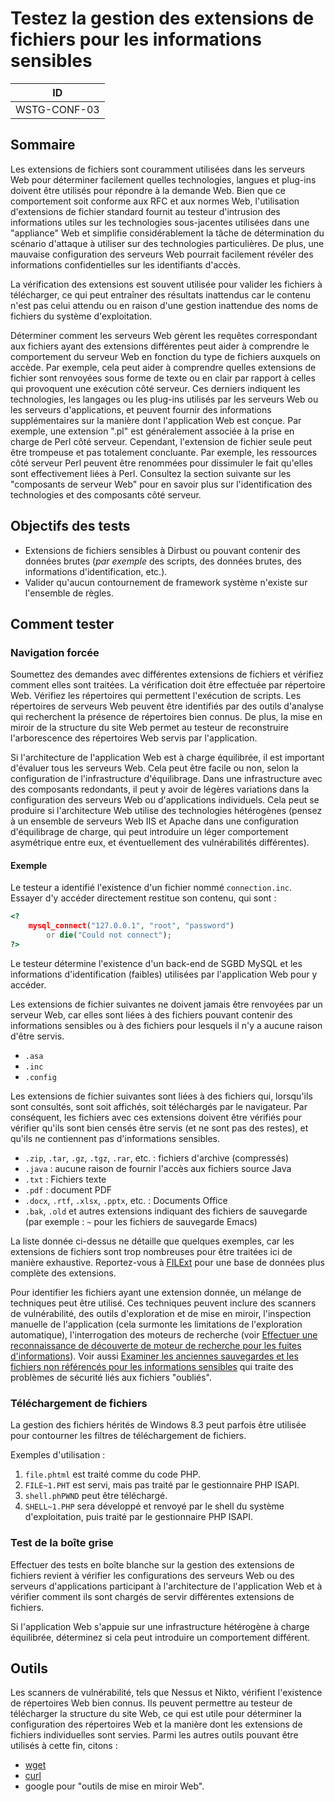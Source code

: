 # Testez la gestion des extensions de fichiers pour les informations sensibles

|ID          |
|------------|
|WSTG-CONF-03|

## Sommaire

Les extensions de fichiers sont couramment utilisées dans les serveurs Web pour déterminer facilement quelles technologies, langues et plug-ins doivent être utilisés pour répondre à la demande Web. Bien que ce comportement soit conforme aux RFC et aux normes Web, l'utilisation d'extensions de fichier standard fournit au testeur d'intrusion des informations utiles sur les technologies sous-jacentes utilisées dans une "appliance" Web et simplifie considérablement la tâche de détermination du scénario d'attaque à utiliser sur des technologies particulières. De plus, une mauvaise configuration des serveurs Web pourrait facilement révéler des informations confidentielles sur les identifiants d'accès.

La vérification des extensions est souvent utilisée pour valider les fichiers à télécharger, ce qui peut entraîner des résultats inattendus car le contenu n'est pas celui attendu ou en raison d'une gestion inattendue des noms de fichiers du système d'exploitation.

Déterminer comment les serveurs Web gèrent les requêtes correspondant aux fichiers ayant des extensions différentes peut aider à comprendre le comportement du serveur Web en fonction du type de fichiers auxquels on accède. Par exemple, cela peut aider à comprendre quelles extensions de fichier sont renvoyées sous forme de texte ou en clair par rapport à celles qui provoquent une exécution côté serveur. Ces derniers indiquent les technologies, les langages ou les plug-ins utilisés par les serveurs Web ou les serveurs d'applications, et peuvent fournir des informations supplémentaires sur la manière dont l'application Web est conçue. Par exemple, une extension ".pl" est généralement associée à la prise en charge de Perl côté serveur. Cependant, l'extension de fichier seule peut être trompeuse et pas totalement concluante. Par exemple, les ressources côté serveur Perl peuvent être renommées pour dissimuler le fait qu'elles sont effectivement liées à Perl. Consultez la section suivante sur les "composants de serveur Web" pour en savoir plus sur l'identification des technologies et des composants côté serveur.

## Objectifs des tests

- Extensions de fichiers sensibles à Dirbust ou pouvant contenir des données brutes (*par exemple* des scripts, des données brutes, des informations d'identification, etc.).
- Valider qu'aucun contournement de framework système n'existe sur l'ensemble de règles.

## Comment tester

### Navigation forcée

Soumettez des demandes avec différentes extensions de fichiers et vérifiez comment elles sont traitées. La vérification doit être effectuée par répertoire Web. Vérifiez les répertoires qui permettent l'exécution de scripts. Les répertoires de serveurs Web peuvent être identifiés par des outils d'analyse qui recherchent la présence de répertoires bien connus. De plus, la mise en miroir de la structure du site Web permet au testeur de reconstruire l'arborescence des répertoires Web servis par l'application.

Si l'architecture de l'application Web est à charge équilibrée, il est important d'évaluer tous les serveurs Web. Cela peut être facile ou non, selon la configuration de l'infrastructure d'équilibrage. Dans une infrastructure avec des composants redondants, il peut y avoir de légères variations dans la configuration des serveurs Web ou d'applications individuels. Cela peut se produire si l'architecture Web utilise des technologies hétérogènes (pensez à un ensemble de serveurs Web IIS et Apache dans une configuration d'équilibrage de charge, qui peut introduire un léger comportement asymétrique entre eux, et éventuellement des vulnérabilités différentes).

#### Exemple

Le testeur a identifié l'existence d'un fichier nommé `connection.inc`. Essayer d'y accéder directement restitue son contenu, qui sont :

```php
<?
    mysql_connect("127.0.0.1", "root", "password")
        or die("Could not connect");
?>
```

Le testeur détermine l'existence d'un back-end de SGBD MySQL et les informations d'identification (faibles) utilisées par l'application Web pour y accéder.

Les extensions de fichier suivantes ne doivent jamais être renvoyées par un serveur Web, car elles sont liées à des fichiers pouvant contenir des informations sensibles ou à des fichiers pour lesquels il n'y a aucune raison d'être servis.

- `.asa`
- `.inc`
- `.config`

Les extensions de fichier suivantes sont liées à des fichiers qui, lorsqu'ils sont consultés, sont soit affichés, soit téléchargés par le navigateur. Par conséquent, les fichiers avec ces extensions doivent être vérifiés pour vérifier qu'ils sont bien censés être servis (et ne sont pas des restes), et qu'ils ne contiennent pas d'informations sensibles.

- `.zip`, `.tar`, `.gz`, `.tgz`, `.rar`, etc. : fichiers d'archive (compressés)
- `.java` : aucune raison de fournir l'accès aux fichiers source Java
- `.txt` : Fichiers texte
- `.pdf` : document PDF
- `.docx`, `.rtf`, `.xlsx`, `.pptx`, etc. : Documents Office
- `.bak`, `.old` et autres extensions indiquant des fichiers de sauvegarde (par exemple : `~` pour les fichiers de sauvegarde Emacs)

La liste donnée ci-dessus ne détaille que quelques exemples, car les extensions de fichiers sont trop nombreuses pour être traitées ici de manière exhaustive. Reportez-vous à [FILExt](https://filext.com/) pour une base de données plus complète des extensions.

Pour identifier les fichiers ayant une extension donnée, un mélange de techniques peut être utilisé. Ces techniques peuvent inclure des scanners de vulnérabilité, des outils d'exploration et de mise en miroir, l'inspection manuelle de l'application (cela surmonte les limitations de l'exploration automatique), l'interrogation des moteurs de recherche (voir [Effectuer une reconnaissance de découverte de moteur de recherche pour les fuites d'informations](../01-Information_Gathering/01-Conduct_Search_Engine_Discovery_Reconnaissance_for_Information_Leakage.md)). Voir aussi [Examiner les anciennes sauvegardes et les fichiers non référencés pour les informations sensibles](04-Review_Old_Backup_and_Unreferenced_Files_for_Sensitive_Information.md) qui traite des problèmes de sécurité liés aux fichiers "oubliés".

### Téléchargement de fichiers

La gestion des fichiers hérités de Windows 8.3 peut parfois être utilisée pour contourner les filtres de téléchargement de fichiers.

Exemples d'utilisation :

1. `file.phtml` est traité comme du code PHP.
2. `FILE~1.PHT` est servi, mais pas traité par le gestionnaire PHP ISAPI.
3. `shell.phPWND` peut être téléchargé.
4. `SHELL~1.PHP` sera développé et renvoyé par le shell du système d'exploitation, puis traité par le gestionnaire PHP ISAPI.

### Test de la boîte grise

Effectuer des tests en boîte blanche sur la gestion des extensions de fichiers revient à vérifier les configurations des serveurs Web ou des serveurs d'applications participant à l'architecture de l'application Web et à vérifier comment ils sont chargés de servir différentes extensions de fichiers.

Si l'application Web s'appuie sur une infrastructure hétérogène à charge équilibrée, déterminez si cela peut introduire un comportement différent.

## Outils

Les scanners de vulnérabilité, tels que Nessus et Nikto, vérifient l'existence de répertoires Web bien connus. Ils peuvent permettre au testeur de télécharger la structure du site Web, ce qui est utile pour déterminer la configuration des répertoires Web et la manière dont les extensions de fichiers individuelles sont servies. Parmi les autres outils pouvant être utilisés à cette fin, citons :

- [wget](https://www.gnu.org/software/wget)
- [curl](https://curl.haxx.se)
- google pour "outils de mise en miroir Web".
